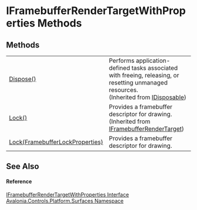 # IFramebufferRenderTargetWithProperties Methods




## Methods
<table>
<tr>
<td><a href="https://learn.microsoft.com/dotnet/api/system.idisposable.dispose" target="_blank" rel="noopener noreferrer">Dispose()</a></td>
<td>Performs application-defined tasks associated with freeing, releasing, or resetting unmanaged resources.<br />(Inherited from <a href="https://learn.microsoft.com/dotnet/api/system.idisposable" target="_blank" rel="noopener noreferrer">IDisposable</a>)</td>
</tr>
<tr>
<td><a href="M_Avalonia_Controls_Platform_Surfaces_IFramebufferRenderTarget_Lock">Lock()</a></td>
<td>Provides a framebuffer descriptor for drawing.<br />(Inherited from <a href="T_Avalonia_Controls_Platform_Surfaces_IFramebufferRenderTarget">IFramebufferRenderTarget</a>)</td>
</tr>
<tr>
<td><a href="M_Avalonia_Controls_Platform_Surfaces_IFramebufferRenderTargetWithProperties_Lock">Lock(FramebufferLockProperties)</a></td>
<td>Provides a framebuffer descriptor for drawing.</td>
</tr>
</table>

## See Also


#### Reference
<a href="T_Avalonia_Controls_Platform_Surfaces_IFramebufferRenderTargetWithProperties">IFramebufferRenderTargetWithProperties Interface</a>  
<a href="N_Avalonia_Controls_Platform_Surfaces">Avalonia.Controls.Platform.Surfaces Namespace</a>  

